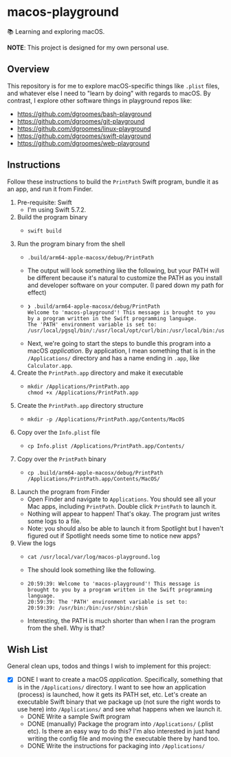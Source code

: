 # macos-playground

📚 Learning and exploring macOS.

**NOTE**: This project is designed for my own personal use.


## Overview

This repository is for me to explore macOS-specific things like `.plist` files, and whatever else I need to "learn by doing"
with regards to macOS. By contrast, I explore other software things in playground repos like:

* <https://github.com/dgroomes/bash-playground>
* <https://github.com/dgroomes/git-playground>
* <https://github.com/dgroomes/linux-playground>
* <https://github.com/dgroomes/swift-playground>
* <https://github.com/dgroomes/web-playground>


## Instructions

Follow these instructions to build the `PrintPath` Swift program, bundle it as an app, and run it from Finder.

1. Pre-requisite: Swift
   * I'm using Swift 5.7.2.
2. Build the program binary
   * ```shell
     swift build
     ```
3. Run the program binary from the shell
   * ```shell
     .build/arm64-apple-macosx/debug/PrintPath
     ```
   * The output will look something like the following, but your PATH will be different because it's natural to customize
     the PATH as you install and developer software on your computer. (I pared down my path for effect)
   * ```shell
     ❯ .build/arm64-apple-macosx/debug/PrintPath
     Welcome to 'macos-playground'! This message is brought to you by a program written in the Swift programming language.
     The 'PATH' environment variable is set to:
     /usr/local/pgsql/bin/:/usr/local/opt/curl/bin:/usr/local/bin:/usr/bin:/bin:/usr/sbin:/sbin:/Library/Apple/usr/bin
     ```
   * Next, we're going to start the steps to bundle this program into a macOS *application*. By application, I mean
     something that is in the `/Applications/` directory and has a name ending in `.app`, like `Calculator.app`.
4. Create the `PrintPath.app` directory and make it executable
   * ```shell
     mkdir /Applications/PrintPath.app
     chmod +x /Applications/PrintPath.app
     ```
5. Create the `PrintPath.app` directory structure
   * ```shell
     mkdir -p /Applications/PrintPath.app/Contents/MacOS
     ```
6. Copy over the `Info.plist` file
   * ```shell
     cp Info.plist /Applications/PrintPath.app/Contents/
     ```
7. Copy over the `PrintPath` binary
   * ```shell
     cp .build/arm64-apple-macosx/debug/PrintPath /Applications/PrintPath.app/Contents/MacOS/
     ```
8. Launch the program from Finder
   * Open Finder and navigate to `Applications`. You should see all your Mac apps, including `PrintPath`. Double click
     `PrintPath` to launch it.
   * Nothing will appear to happen! That's okay. The program just writes some logs to a file.
   * Note: you should also be able to launch it from Spotlight but I haven't figured out if Spotlight needs some time
     to notice new apps?
9. View the logs
   * ```shell
     cat /usr/local/var/log/macos-playground.log
     ```
   * The should look something like the following.
   * ```text
     20:59:39: Welcome to 'macos-playground'! This message is brought to you by a program written in the Swift programming language.
     20:59:39: The 'PATH' environment variable is set to:
     20:59:39: /usr/bin:/bin:/usr/sbin:/sbin
     ```
   * Interesting, the PATH is much shorter than when I ran the program from the shell. Why is that?


## Wish List

General clean ups, todos and things I wish to implement for this project:

* [x] DONE I want to create a macOS *application*. Specifically, something that is in the `/Applications/` directory. I want
  to see how an application (process) is launched, how it gets its PATH set, etc. Let's create an executable Swift binary
  that we package up (not sure the right words to use here) into `/Applications/` and see what happens when we launch it.
    * DONE Write a sample Swift program
    * DONE (manually) Package the program into `/Applications/` (.plist etc). Is there an easy way to do this? I'm also interested in
      just hand writing the config file and moving the executable there by hand too.
    * DONE Write the instructions for packaging into `/Applications/`
